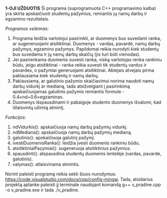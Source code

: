 **1-OJI UŽDUOTIS**
Ši programa (suprogramuota C++ programavimo kalba) yra skirta apskaičiuoti studentų pažymius, remiantis jų namų darbų ir egzamino rezultatais.

*Programos veikimas:*
1. Programa leidžia vartotojui pasirinkti, ar duomenys bus suvedami ranka, ar sugeneruojami atsitiktinai. Duomenys - vardas, pavardė, namų darbų pažymys, egzamino pažymys. Papildomai reikia nurodyti kiek studentų bus suvedama ir jų namų darbų skaičių (jis turi būti vienodas).
2. Jei pasirenkama duomenis suvesti ranka, viską vartotojas renka rankiniu būdu, jeigu atsitiktinai - ranka reikia suvesti tik studentų vardus ir pavardes, o pažymiai generuojami atsitiktinai. Abiejais atvejais pirma paklausiama kiek studentų ir namų darbų.
3. Paklausiama, ar galutinio pažymio skaičiavimui norima naudoti namų darbų vidurkį ar medianą, tada atsižvelgiant į pasirinkimą apskaičiuojamas galutinis pažymis remiantis formule - 0.4×nd+0.6×egzaminas.
4. Duomenys išspausdinami ir pabaigoje studento duomenys išvalomi, kad išlaisvintų užimtą atmintį.

*Funkcijos:*
1. ndVidurkis(): apskaičiuoja namų darbų pažymių vidurkį.
2. ndMediana(): apskaičiuoja namų darbų pažymių medianą.
3. galutinis(): apskaičiuoja galutinį pažymį.
4. ivestiDuomenisRanka(): leidžia įvesti duomenis rankiniu būdu.
5. atsitiktiniaiPazymiai(): sugeneruoja atsitiktinius pažymius.
6. spausdinti(): atspausdina studentų duomenis lentelėje (vardas, pavarde, galutinis).
7. valymas(): atlaisvinama atmintis.

Norint paleisti programą reikia sekti šiuos nurodymus: https://code.visualstudio.com/docs/cpp/config-mingw.
Tada, atsidarius projektą aplanke paleisti jį terminale naudojant komandą g++ v_pradine.cpp -o v_pradine.exe ir tada ./v_pradine.
